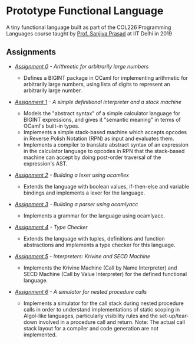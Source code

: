 # Prototype Functional Language

A tiny functional language built as part of the COL226 Programming Languages course taught by [Prof. Sanjiva Prasad](https://www.cse.iitd.ernet.in/~sanjiva/) at IIT Delhi in 2019

## Assignments

- *[Assignment 0](Assn0/README.md) - Arithmetic for arbitrarily large numbers*
    - Defines a BIGINT package in OCaml for implementing arithmetic for arbitrarily large numbers, using lists of digits to represent an arbitrarily large number.

- *[Assignment 1](Assn1/README.md) - A simple definitional interpreter and a stack machine*
    - Models the "abstract syntax" of a simple calculator language for BIGINT expressions, and gives it "semantic meaning" in terms of OCaml's built-in types.
    - Implements a simple stack-based machine which accepts opcodes in Reverse Polish Notation (RPN) as input and evaluates them.	
    - Implements a compiler to translate abstract syntax of an expression in the calculator language to opcodes in RPN that the stack-based machine can accept by doing post-order traversal of the expression's AST.

- *[Assignment 2](Assn2/README.md) - Building a lexer using ocamllex*
    - Extends the language with boolean values, if-then-else and variable bindings and implements a lexer for the language.

- *[Assignment 3](Assn3/a3.mly) - Building a parser using ocamlyacc*
    - Implements a grammar for the language using ocamlyacc.

- *[Assignment 4](Assn4/README.md) - Type Checker*
    - Extends the language with tuples, definitions and function abstractions and implements a type checker for this language.

- *[Assignment 5](Assn5/README.md) - Interpreters: Krivine and SECD Machine*
    - Implements the Krivine Machine (Call by Name Interpreter) and SECD Machine (Call by Value Interpreter) for the defined functional language.

- *[Assignment 6](Assn6) - A simulator for nested procedure calls*
    - Implements a simulator for the call stack during nested procedure calls in order to understand implementations of static scoping in Algol-like languages, particularly visibility rules and the set-up/tear-down involved in a procedure call and return. Note: The actual call stack layout for a compiler and code generation are not implemented.
